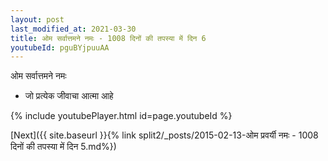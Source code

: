 ```yaml
---
layout: post
last_modified_at: 2021-03-30
title: ओम सर्वात्तमने नमः - 1008 दिनों की तपस्या में दिन 6
youtubeId: pguBYjpuuAA
---
```

 
 
 ओम सर्वात्तमने नमः  
 
 -  जो प्रत्येक जीवाचा आत्मा आहे 
 
  
 
  
 
 
 
 
 
 


{% include youtubePlayer.html id=page.youtubeId %}
 
[Next]({{ site.baseurl }}{% link  split2/_posts/2015-02-13-ओम प्रवर्यी नमः - 1008 दिनों की तपस्या में दिन 5.md%})
 
